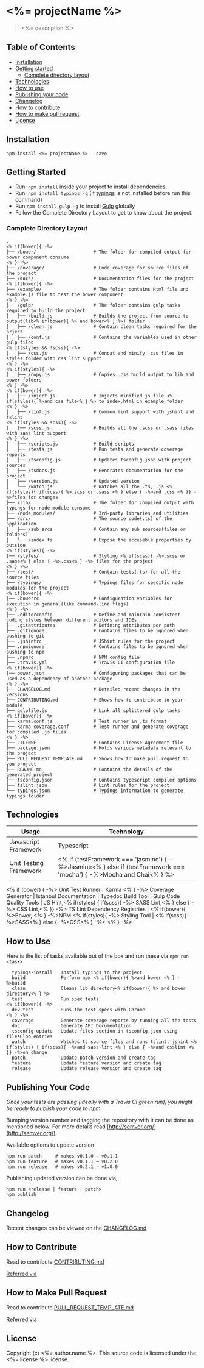 # <%= projectName %> 
> <%= description %>

## Table of Contents
<!-- START doctoc generated TOC please keep comment here to allow auto update -->
<!-- DON'T EDIT THIS SECTION, INSTEAD RE-RUN doctoc TO UPDATE -->


- [Installation](#installation)
- [Getting started](#getting-started)
  - [Complete directory layout](#complete-directory-layout)
- [Technologies](#technologies)
- [How to use](#how-to-use)
- [Publishing your code](#publishing-your-code)
- [Changelog](#changelog)
- [How to contribute](#how-to-contribute)
- [How to make pull request](#how-to-make-pull-request)
- [License](#license)

<!-- END doctoc generated TOC please keep comment here to allow auto update -->

## Installation

```
npm install <%= projectName %> --save
```

## Getting Started

* Run: `npm install` inside your project to install dependencies.
* Run: `npm install typings -g` (If [typings](https://www.npmjs.com/package/typings) is not installed before run this command)
* Run:`npm install gulp -g` to install [Gulp](https://www.npmjs.com/package/gulp) globally
* Follow the Complete Directory Layout to get to know about the project.

### Complete Directory Layout

```
.
<% if(bower){ -%>
├── /bower/                     # The folder for compiled output for bower component consume
<% } -%>
├── /coverage/                  # Code coverage for source files of the project
├── /docs/                      # Documentation files for the project
<% if(bower){ -%>
├── /example/                   # The folder contains Html file and example.js file to test the bower component
<% } -%>
├── /gulp/                      # The folder contains gulp tasks required to build the project
│   ├── /build.js               # Builds the project from source to output(lib<% if(bower){ %> and bower<% } %>) folder
│   ├── /clean.js               # Contain clean tasks required for the prject
│   ├── /conf.js                # Contains the variables used in other gulp files
<% if(styles && !scss){ -%>
│   ├── /css.js                 # Concat and minify .css files in styles folder with css lint support
<% } -%>
<% if(styles){ -%>
│   ├── /copy.js                # Copies .css build output to lib and bower folders
<% } -%>
<% if(bower){ -%>
│   ├── /inject.js              # Injects minified js file <% if(styles){ %>and css file<% } %> to index.html in example folder
<% } -%>
│   ├── /lint.js                # Common lint support with jshint and tslint
<% if(styles && scss){ -%>
|   |── /scss.js                # Builds all the .scss or .sass files with sass lint support
<% } -%>
│   ├── /scripts.js             # Build scripts
│   ├── /tests.js               # Run tests and generate coverage reports
│   ├── /tsconfig.js            # Updates tsconfig.json with project sources
│   ├── /tsdocs.js              # Generates documentation for the project
│   ├── /version.js             # Updated version
│   └── /watch.js               # Watches all the .ts, .js <% if(styles){ if(scss){ %>.scss or .sass <% } else { -%>and .css <% }} -%>files for changes
├── /lib/                       # The folder for compiled output with typings for node module consume
├── /node_modules/              # 3rd-party libraries and utilities
├── /src/                       # The source code(.ts) of the application
│   ├── /sub_srcs               # Contain any sub sources(files or folders)
│   └── /index.ts               # Expose the acceseble properties by outside
<% if(styles){ -%>
|── /styles/                    # Styling <% if(scss){ -%>.scss or .sass<% } else { -%>.css<% } -%> files for the project
<% } -%>
├── /test/                      # Contain tests(.ts) for all the source files
├── /typings/                   # Typings files for specific node modules for the project
<% if(bower){ -%>
|── .bowerrc                    # Configuration variables for execution in general(like command-line flags)
<% } -%>
├── .editorconfig               # Define and maintain consistent coding styles between different editors and IDEs
├── .gitattributes              # Defining attributes per path
├── .gitignore                  # Contains files to be ignored when pushing to git
├── .jshintrc                   # JShint rules for the project
├── .npmignore                  # Contains files to be ignored when pushing to npm
├── .npmrc                      # NPM config file
├── .travis.yml                 # Travis CI configuration file
<% if(bower){ -%>
|── bower.json                  # Configuring packages that can be used as a dependency of another package
<% } -%>
├── CHANGELOG.md                # Detailed recent changes in the versions
├── CONTRIBUTING.md             # Shows how to contribute to your module
├── gulpfile.js                 # Link all splittered gulp tasks  
<% if(bower){ -%>
├── karma.conf.js               # Test runner in .ts format
├── karma-coverage.conf         # Test runner and generate coverage for compiled .js files
<% } -%>
├── LICENSE                     # Contains License Agreement file
├── package.json                # Holds various metadata relevant to the project
├── PULL_REQUEST_TEMPLATE.md    # Shows how to make pull request to you project
├── README.md                   # Contains the details of the generated project
├── tsconfig.json               # Contains typescript compiler options
├── tslint.json                 # Lint rules for the project
└── typings.json                # Typings information to generate typings folder
```

## Technologies

Usage          	            | Technology
--------------------------	| --------------------------
Javascript Framework        | Typescript
Unit Testing Framework     	| <% if (testFramework === 'jasmine') { -%>Jasmine<% } else if (testFramework === 'mocha') { -%>Mocha and Chai<% } %>
<% if (bower) { -%>
Unit Test Runner           	| Karma
<% } -%>
Coverage Generator         	| Istanbul
Documentation              	| Typedoc
Build Tool                	| Gulp
Code Quality Tools         	| JS Hint,<% if(styles) { if(scss){ -%> SASS Lint,<% } else { -%> CSS Lint,<% }} -%> TS Lint
Dependency Registries      	| <% if(bower){ %>Bower, <% } -%>NPM
<% if(styles){ -%>
Styling Tool            	  | <% if(scss){ -%>SASS<% } else { -%>CSS<% } -%>
<% } -%>

## How to Use

Here is the list of tasks available out of the box and run these via `npm run <task>`
```
  typings-install   Install typings to the project
  build             Perform npm <% if(bower){ %>and bower <% } -%>build
  clean             Cleans lib directory<% if(bower){ %> and bower directory<% } %>
  test              Run spec tests
<% if(bower){ -%>
  dev-test          Runs the test specs with Chrome
<% } -%>
  coverage          Generate coverage reports by running all the tests
  doc               Generate API Documentation
  tsconfig-update   Update files section in tsconfig.json using filesGlob entries
  watch             Watches ts source files and runs tslint, jshint <% if(styles) { if(scss){ -%>and sass-lint <% } else { -%>and csslint <% }} -%>on change
  patch             Update patch version and create tag
  feature           Update feature version and create tag
  release           Update release version and create tag
```

## Publishing Your Code

*Once your tests are passing (ideally with a Travis CI green run), you might be ready to publish your code to npm.*

Bumping version number and tagging the repository with it can be done as mentioned below.
For more details read [http://semver.org/](http://semver.org/)
 
Available options to update version 
```  
npm run patch     # makes v0.1.0 → v0.1.1
npm run feature   # makes v0.1.1 → v0.2.0
npm run release   # makes v0.2.1 → v1.0.0
```
Publishing updated version can be done via,
```
npm run <release | feature | patch>
npm publish
```

## Changelog
Recent changes can be viewed on the [CHANGELOG.md](CHANGELOG.md)

## How to Contribute
Read to contribute [CONTRIBUTING.md](CONTRIBUTING.md)

[Referred via](https://github.com/joeybaker/generator-iojs)

## How to Make Pull Request
Read to contribute [PULL_REQUEST_TEMPLATE.md](PULL_REQUEST_TEMPLATE.md)

[Referred via](https://github.com/joeybaker/generator-iojs)

## License

Copyright (c) <%= author.name %>.
This source code is licensed under the <%= license %> license.
